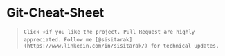 # Git-Cheat-Sheet

>     Click ⭐if you like the project. Pull Request are highly appreciated. Follow me [@sisitarak](https://www.linkedin.com/in/sisitarak/) for technical updates.



